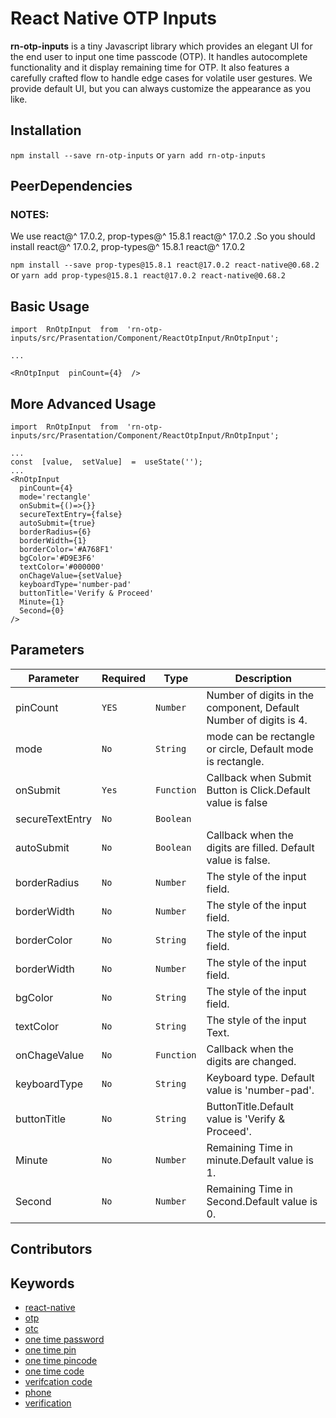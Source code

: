 # React Native OTP Inputs

**rn-otp-inputs** is a tiny Javascript library which provides an elegant UI for the end user to input one time passcode (OTP). It handles autocomplete functionality and it display remaining time for OTP. It also features a carefully crafted flow to handle edge cases for volatile user gestures. We provide default UI, but you can always customize the appearance as you like.


## Installation

`npm install --save rn-otp-inputs` or `yarn add rn-otp-inputs`

## PeerDependencies

### NOTES:
We use react@^ 17.0.2, prop-types@^ 15.8.1  react@^ 17.0.2 .So you should install react@^ 17.0.2, prop-types@^ 15.8.1  react@^ 17.0.2

`npm install --save prop-types@15.8.1 react@17.0.2 react-native@0.68.2` or `yarn add prop-types@15.8.1 react@17.0.2 react-native@0.68.2`


## Basic Usage
```
import  RnOtpInput  from  'rn-otp-inputs/src/Prasentation/Component/ReactOtpInput/RnOtpInput';

...

<RnOtpInput  pinCount={4}  />
```

## More Advanced Usage

```
import  RnOtpInput  from  'rn-otp-inputs/src/Prasentation/Component/ReactOtpInput/RnOtpInput';

...
const  [value,  setValue]  =  useState('');
...
<RnOtpInput  
  pinCount={4} 
  mode='rectangle' 
  onSubmit={()=>{}}
  secureTextEntry={false}
  autoSubmit={true}
  borderRadius={6}
  borderWidth={1}
  borderColor='#A768F1'
  bgColor='#D9E3F6'
  textColor='#000000'
  onChageValue={setValue}
  keyboardType='number-pad'
  buttonTitle='Verify & Proceed'
  Minute={1}
  Second={0}
/>
```

## Parameters

|  Parameter  |Required |Type |Description |
|----------------|-------------------------------|-----------------------------|----------------|
|pinCount|`YES` |`Number`|Number of digits in the component, Default Number of digits is 4.            
|mode|`No`|`String` |mode can be rectangle or circle, Default mode is rectangle.
|onSubmit|`Yes`|`Function`|Callback when Submit Button is Click.Default value is false
|secureTextEntry |`No`|`Boolean`
|autoSubmit |`No`|`Boolean`|Callback when the digits are filled.  Default value is false.
|borderRadius |`No`|`Number`|The style of the input field.
|borderWidth |`No`|`Number`|The style of the input field.
|borderColor |`No`|`String`|The style of the input field.
borderWidth |`No`|`Number`|The style of the input field.
bgColor |`No`|`String`|The style of the input field.
textColor |`No`|`String`|The style of the input Text.
onChageValue |`No`|`Function`|Callback when the digits are changed.
keyboardType |`No`|`String`|Keyboard type. Default value is 'number-pad'.
buttonTitle |`No`|`String`|ButtonTitle.Default value is 'Verify & Proceed'.
Minute |`No`|`Number`|Remaining Time in minute.Default value is 1.
Second |`No`|`Number`|Remaining Time in Second.Default value is 0.


## Contributors


## Keywords

-   [react-native](https://www.npmjs.com/search?q=keywords:react-native)
-   [otp](https://www.npmjs.com/search?q=keywords:otp)
-   [otc](https://www.npmjs.com/search?q=keywords:otc)
-   [one time password](https://www.npmjs.com/search?q=keywords:one%20time%20password)
-   [one time pin](https://www.npmjs.com/search?q=keywords:one%20time%20pin)
-   [one time pincode](https://www.npmjs.com/search?q=keywords:one%20time%20pincode)
-   [one time code](https://www.npmjs.com/search?q=keywords:one%20time%20code)
-   [verifcation code](https://www.npmjs.com/search?q=keywords:verifcation%20code)
-   [phone](https://www.npmjs.com/search?q=keywords:phone)
-   [verification](https://www.npmjs.com/search?q=keywords:verification)


